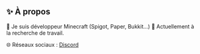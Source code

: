 ## ✨ À propos

🔭 Je suis développeur Minecraft (Spigot, Paper, Bukkit...)
🤔 Actuellement à la recherche de travail.

🌐 Réseaux sociaux :
[Discord](https://discord.com/users/957207055838638111)

